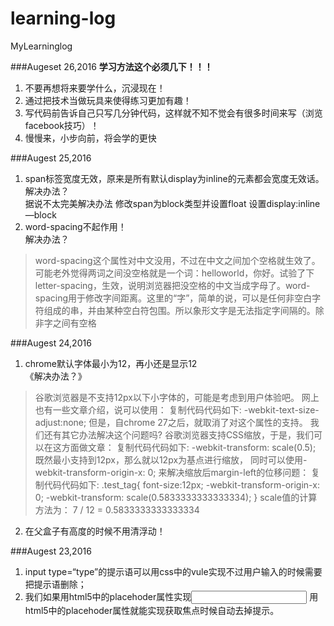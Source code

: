 # learning-log
MyLearninglog

###Augeset 26,2016
**学习方法这个必须几下！！！**   
1. 不要再想将来要学什么，沉浸现在！    
2. 通过把技术当做玩具来使得练习更加有趣！    
3. 写代码前告诉自己只写几分钟代码，这样就不知不觉会有很多时间来写（浏览facebook技巧）！    
4. 慢慢来，小步向前，将会学的更快    

###Augest 25,2016  
1. span标签宽度无效，原来是所有默认display为inline的元素都会宽度无效话。  
解决办法？  
据说不太完美解决办法 修改span为block类型并设置float
设置display:inline—block   
2. word-spacing不起作用！  
解决办法？  

>word-spacing这个属性对中文没用，不过在中文之间加个空格就生效了。可能老外觉得两词之间没空格就是一个词：helloworld，你好。试验了下letter-spacing，生效，说明浏览器把没空格的中文当成字母了。word-spacing用于修改字间距离。这里的“字”，简单的说，可以是任何非空白字符组成的串，并由某种空白符包围。所以象形文字是无法指定字间隔的。除非字之间有空格


###Augest 24,2016
1. chrome默认字体最小为12，再小还是显示12  
《解决办法？》      
>谷歌浏览器是不支持12px以下小字体的，可能是考虑到用户体验吧。
>网上也有一些文章介绍，说可以使用：
>复制代码代码如下:
>-webkit-text-size-adjust:none;
>但是，自chrome 27之后，就取消了对这个属性的支持。
>我们还有其它办法解决这个问题吗?
>谷歌浏览器支持CSS缩放，于是，我们可以在这方面做文章：
>复制代码代码如下:
>-webkit-transform: scale(0.5);
>既然最小支持到12px，那么就以12px为基点进行缩放，
>同时可以使用-webkit-transform-origin-x: 0; 来解决缩放后margin-left的位移问题：
>复制代码代码如下:
>.test_tag{
>font-size:12px;
>-webkit-transform-origin-x: 0;
>-webkit-transform: scale(0.5833333333333334);
>}
>scale值的计算方法为： 7 / 12 = 0.5833333333333334      
2. 在父盒子有高度的时候不用清浮动！  

###Augest 23,2016
1. input type=“type”的提示语可以用css中的vule实现不过用户输入的时候需要把提示语删除；  
2. 我们如果用html5中的placehoder属性实现<input placehoder=""> 用html5中的placehoder属性就能实现获取焦点时候自动去掉提示。  
